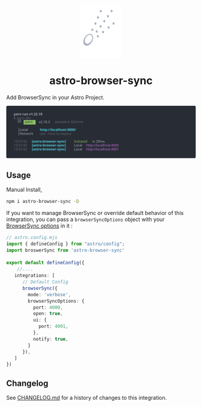 
<div align="center">
<img height="142" alt="" src="./assets/logo.svg">
</div>
<div align="center">

# astro-browser-sync

</div>

Add BrowserSync in your Astro Project.

<div align="center">

![](./assets/astro-browser-sync@1x.svg)

</div>

## Usage

Manual Install,

```bash
npm i astro-browser-sync -D
```

If you want to manage BrowserSync or override default behavior of this integration, you can pass a `browserSyncOptions` object with your [BrowserSync options](https://browsersync.io/docs/options) in it :

```ts
// astro.config.mjs
import { defineConfig } from "astro/config";
import broswerSync from 'astro-browser-sync'

export default defineConfig({
    //....
   integrations: [
      // Default Config
      browserSync({
        mode: 'verbose',
        browserSyncOptions: {
          port: 4000,
          open: true,
          ui: {
            port: 4001,
          },
          notify: true,
        }
      }),
   ]
})
```

## Changelog

See [CHANGELOG.md](CHANGELOG.md) for a history of changes to this integration.
